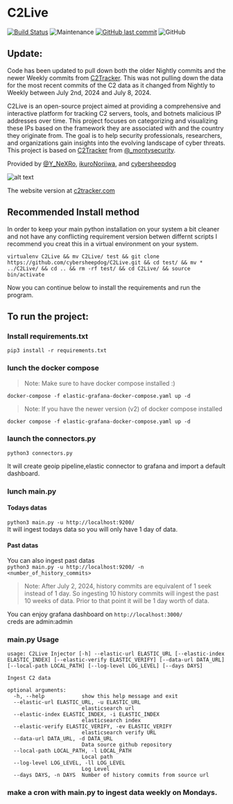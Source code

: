 # C2Live

[![Build Status](https://img.shields.io/badge/platform-Linux-blue.svg)](https://shields.io/)
![Maintenance](https://img.shields.io/maintenance/yes/2025.svg?style=flat-square)
[![GitHub last commit](https://img.shields.io/github/last-commit/cybersheepdog/C2Live.svg?style=flat-square)](https://github.com/cybersheepdog/C2Live/commit/main)
![GitHub](https://img.shields.io/github/license/cybersheepdog/C2Live)

## Update: 
Code has been updated to pull down both the older Nightly commits and the newer Weekly commits from [C2Tracker](https://github.com/montysecurity/C2-Tracker).  This was not pulling down the data for the most recent commits of the C2 data as it changed from Nightly to Weekly between July 2nd, 2024 and July 8, 2024.


C2Live is an open-source project aimed at providing a comprehensive and interactive platform for tracking C2 servers, tools, and botnets malicious IP addresses over time. This project focuses on categorizing and visualizing these IPs based on the framework they are associated with and the country they originate from. The goal is to help security professionals, researchers, and organizations gain insights into the evolving landscape of cyber threats. This project is based on [C2Tracker](https://github.com/montysecurity/C2-Tracker) from [@_montysecurity](https://twitter.com/_montysecurity).


Provided by [@Y_NeXRo](https://twitter.com/Y_NeXRo), [ikuroNoriiwa](https://github.com/ikuroNoriiwa), and [cybersheepdog](https://github.com/cybersheepdog)


![alt text](https://github.com/cybersheepdog/C2Live/blob/main/preview.jpg?raw=true)

The website version at [c2tracker.com](https://c2tracker.com)

## Recommended Install method
In order to keep your main python installation on your system a bit cleaner and not have any conflicting requirement version betwen differnt scripts I recommend you creat this in a virtual environment on your system.

```virtualenv C2Live && mv C2Live/ test && git clone https://github.com/cybersheepdog/C2Live.git && cd test/ && mv * ../C2Live/ && cd .. && rm -rf test/ && cd C2Live/ && source bin/activate```

Now you can continue below to install the requirements and run the program.


## To run the project:
### Install requirements.txt
`pip3 install -r requirements.txt`
### lunch the docker compose
> Note: Make sure to have docker compose installed :)


`docker-compose -f elastic-grafana-docker-compose.yaml up -d`
> Note: If you have the newer version (v2) of docker compose installed


`docker compose -f elastic-grafana-docker-compose.yaml up -d`
> 
### launch the connectors.py 
`python3 connectors.py`  

It will create geoip pipeline,elastic connector to grafana and import a default dashboard.
### lunch main.py
#### Todays datas
`python3 main.py -u http://localhost:9200/  `  
It will ingest todays data so you will only have 1 day of data. 
#### Past datas
You can also ingest past datas  
`python3 main.py -u http://localhost:9200/ -n <number_of_history_commits>`  
> Note: After July 2, 2024, history commits are equivalent of 1 seek instead of 1 day.  So ingesting 10 history commits will ingest the past 10 weeks of data. Prior to that point it will be 1 day worth of data.

 
You can enjoy grafana dashboard on `http://localhost:3000/ `  
creds are admin:admin

### main.py Usage 
```
usage: C2Live Injector [-h] --elastic-url ELASTIC_URL [--elastic-index ELASTIC_INDEX] [--elastic-verify ELASTIC_VERIFY] [--data-url DATA_URL] [--local-path LOCAL_PATH] [--log-level LOG_LEVEL] [--days DAYS]

Ingest C2 data

optional arguments:
  -h, --help            show this help message and exit
  --elastic-url ELASTIC_URL, -u ELASTIC_URL
                        elasticsearch url
  --elastic-index ELASTIC_INDEX, -i ELASTIC_INDEX
                        elasticsearch index
  --elastic-verify ELASTIC_VERIFY, -ev ELASTIC_VERIFY
                        elasticsearch verify URL
  --data-url DATA_URL, -d DATA_URL
                        Data source github repository
  --local-path LOCAL_PATH, -l LOCAL_PATH
                        Local path
  --log-level LOG_LEVEL, -ll LOG_LEVEL
                        Log Level
  --days DAYS, -n DAYS  Number of history commits from source url 

```
### make a cron with main.py to ingest data weekly on Mondays.


